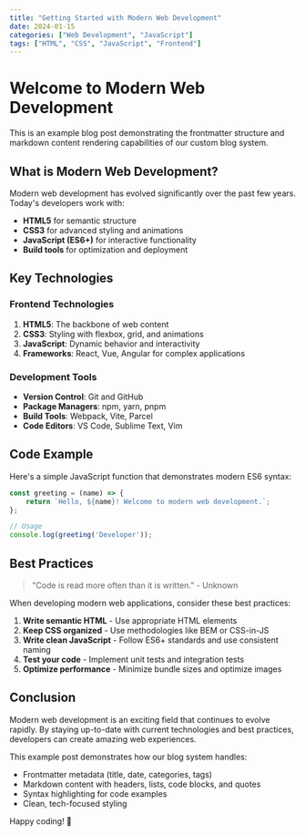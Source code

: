 ```yaml
---
title: "Getting Started with Modern Web Development"
date: 2024-01-15
categories: ["Web Development", "JavaScript"]
tags: ["HTML", "CSS", "JavaScript", "Frontend"]
---
```


# Welcome to Modern Web Development

This is an example blog post demonstrating the frontmatter structure and markdown content rendering capabilities of our custom blog system.

## What is Modern Web Development?

Modern web development has evolved significantly over the past few years. Today's developers work with:

- **HTML5** for semantic structure
- **CSS3** for advanced styling and animations
- **JavaScript (ES6+)** for interactive functionality
- **Build tools** for optimization and deployment

## Key Technologies

### Frontend Technologies

1. **HTML5**: The backbone of web content
2. **CSS3**: Styling with flexbox, grid, and animations
3. **JavaScript**: Dynamic behavior and interactivity
4. **Frameworks**: React, Vue, Angular for complex applications

### Development Tools

- **Version Control**: Git and GitHub
- **Package Managers**: npm, yarn, pnpm
- **Build Tools**: Webpack, Vite, Parcel
- **Code Editors**: VS Code, Sublime Text, Vim

## Code Example

Here's a simple JavaScript function that demonstrates modern ES6 syntax:

```javascript
const greeting = (name) => {
    return `Hello, ${name}! Welcome to modern web development.`;
};

// Usage
console.log(greeting('Developer'));
```

## Best Practices

> "Code is read more often than it is written." - Unknown

When developing modern web applications, consider these best practices:

1. **Write semantic HTML** - Use appropriate HTML elements
2. **Keep CSS organized** - Use methodologies like BEM or CSS-in-JS
3. **Write clean JavaScript** - Follow ES6+ standards and use consistent naming
4. **Test your code** - Implement unit tests and integration tests
5. **Optimize performance** - Minimize bundle sizes and optimize images

## Conclusion

Modern web development is an exciting field that continues to evolve rapidly. By staying up-to-date with current technologies and best practices, developers can create amazing web experiences.

This example post demonstrates how our blog system handles:
- Frontmatter metadata (title, date, categories, tags)
- Markdown content with headers, lists, code blocks, and quotes
- Syntax highlighting for code examples
- Clean, tech-focused styling

Happy coding! 🚀